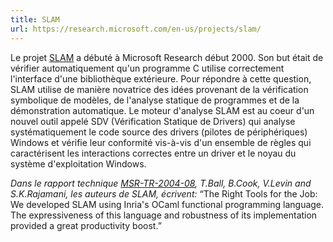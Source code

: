```yaml
---
title: SLAM
url: https://research.microsoft.com/en-us/projects/slam/
---
```


Le projet [SLAM](https://research.microsoft.com/en-us/projects/slam/) a
débuté à Microsoft Research début 2000. Son but était de vérifier
automatiquement qu'un programme C utilise correctement l'interface d'une
bibliothèque extérieure. Pour répondre à cette question, SLAM utilise de
manière novatrice des idées provenant de la vérification symbolique de
modèles, de l'analyse statique de programmes et de la démonstration
automatique. Le moteur d'analyse SLAM est au coeur d'un nouvel outil
appelé SDV (Vérification Statique de Drivers) qui analyse
systématiquement le code source des drivers (pilotes de périphériques)
Windows et vérifie leur conformité vis-à-vis d'un ensemble de règles qui
caractérisent les interactions correctes entre un driver et le noyau du
système d'exploitation Windows.

*Dans le rapport technique
[MSR-TR-2004-08](https://research.microsoft.com/apps/pubs/default.aspx?id=70038),
T.Ball, B.Cook, V.Levin and S.K.Rajamani, les auteurs de SLAM,
écrivent:* “The Right Tools for the Job: We developed SLAM using Inria's
OCaml functional programming language. The expressiveness of this
language and robustness of its implementation provided a great
productivity boost.”
